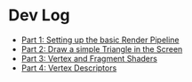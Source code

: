 # Dev Log

- [Part 1: Setting up the basic Render Pipeline](./part-1/README.md)
- [Part 2: Draw a simple Triangle in the Screen](./part-2/README.md)
- [Part 3: Vertex and Fragment Shaders](./part-3/README.md)
- [Part 4: Vertex Descriptors](./part-4/README.md)
